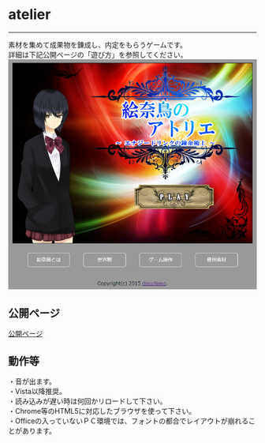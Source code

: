 # atelier

---

素材を集めて成果物を錬成し、内定をもらうゲームです。  
詳細は下記公開ページの「遊び方」を参照してください。
![タイトル画面](1.png)

## 公開ページ
[公開ページ](http://disconeko.github.io/atelier/)

## 動作等
・音が出ます。  
・Vista以降推奨。  
・読み込みが遅い時は何回かリロードして下さい。  
・Chrome等のHTML5に対応したブラウザを使って下さい。  
・Officeの入っていないＰＣ環境では、フォントの都合でレイアウトが崩れることがあります。  
